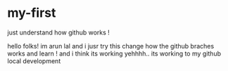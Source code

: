 # my-first
just understand how github works !

hello folks!
im arun lal and i jusr try this change how the github braches works and learn !
and i think its working
yehhhh.. its working to my github local development
